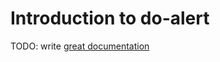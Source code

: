 # Introduction to do-alert

TODO: write [great documentation](http://jacobian.org/writing/great-documentation/what-to-write/)
